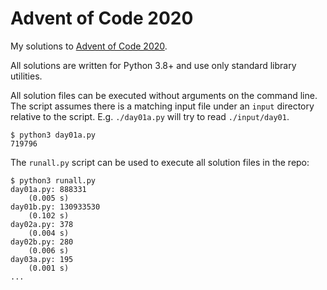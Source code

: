 # Advent of Code 2020

My solutions to [Advent of Code 2020](https://adventofcode.com/2020/).

All solutions are written for Python 3.8+ and use only standard library utilities.

All solution files can be executed without arguments on the command line. The script assumes there is a matching input file under an `input` directory relative to the script. E.g. `./day01a.py` will try to read `./input/day01`.

    $ python3 day01a.py
    719796

The `runall.py` script can be used to execute all solution files in the repo:

    $ python3 runall.py
    day01a.py: 888331
        (0.005 s)
    day01b.py: 130933530
        (0.102 s)
    day02a.py: 378
        (0.004 s)
    day02b.py: 280
        (0.006 s)
    day03a.py: 195
        (0.001 s)
    ...

